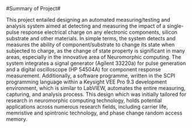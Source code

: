#Summary of Project#

This project entailed designing an automated measuring/testing and analysis system aimed at detecting and measuring the impact of a single-pulse response electrical charge on any electronic components, silicon substrate and other materials. In simple terms, the system detects and measures the ability of component/substrate to change its state when subjected to charge, as the change of state property is significant in many areas, especially in the innovative area of Neuromorphic computing. 
The system integrates a signal generator (Agilent 33220a) for pulse generation and a digital oscilloscope (HP 54504A) for component response measurement. Additionally, a software programme, written in the SCPI programming language within a Keysight VEE Pro 9.3 development environment, which is similar to LabVIEW, automates the entire measuring, capturing, and analysis process. This design which was initially tailored for research in neuromorphic computing technology, holds potential applications across numerous research fields, including carrier life, memristive and spintronic technology, and phase change random access memory.
